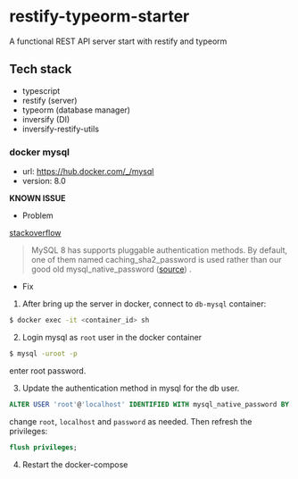 # restify-typeorm-starter

A functional REST API server start with restify and typeorm

## Tech stack

- typescript
- restify (server)
- typeorm (database manager)
- inversify (DI)
- inversify-restify-utils

### docker mysql

- url: https://hub.docker.com/_/mysql
- version: 8.0

**KNOWN ISSUE**

- Problem

[stackoverflow](https://stackoverflow.com/a/56509065/1219719)

> MySQL 8 has supports pluggable authentication methods. By default, one of them named caching_sha2_password is used rather than our good old mysql_native_password ([source](https://dev.mysql.com/doc/refman/8.0/en/caching-sha2-pluggable-authentication.html))
.

- Fix

1. After bring up the server in docker, connect to `db-mysql` container:

```sh
$ docker exec -it <container_id> sh
```

2. Login mysql as `root` user in the docker container

```sh
$ mysql -uroot -p
```
enter root password.

3. Update the authentication method in mysql for the db user.

```sql
ALTER USER 'root'@'localhost' IDENTIFIED WITH mysql_native_password BY 'password';
```
change `root`, `localhost` and `password` as needed. Then refresh the privileges:
```sql
flush privileges;
```

4. Restart the docker-compose
